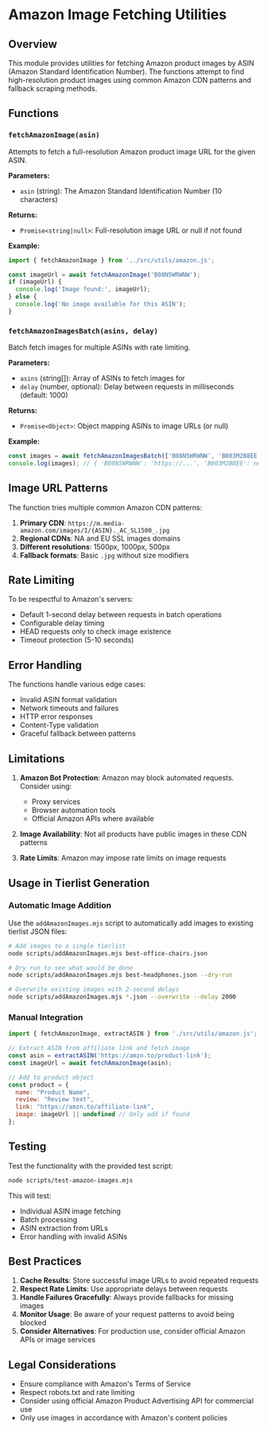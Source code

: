 # Amazon Image Fetching Utilities

## Overview

This module provides utilities for fetching Amazon product images by ASIN (Amazon Standard Identification Number). The functions attempt to find high-resolution product images using common Amazon CDN patterns and fallback scraping methods.

## Functions

### `fetchAmazonImage(asin)`

Attempts to fetch a full-resolution Amazon product image URL for the given ASIN.

**Parameters:**
- `asin` (string): The Amazon Standard Identification Number (10 characters)

**Returns:**
- `Promise<string|null>`: Full-resolution image URL or null if not found

**Example:**
```javascript
import { fetchAmazonImage } from '../src/utils/amazon.js';

const imageUrl = await fetchAmazonImage('B08N5WRWNW');
if (imageUrl) {
  console.log('Image found:', imageUrl);
} else {
  console.log('No image available for this ASIN');
}
```

### `fetchAmazonImagesBatch(asins, delay)`

Batch fetch images for multiple ASINs with rate limiting.

**Parameters:**
- `asins` (string[]): Array of ASINs to fetch images for
- `delay` (number, optional): Delay between requests in milliseconds (default: 1000)

**Returns:**
- `Promise<Object>`: Object mapping ASINs to image URLs (or null)

**Example:**
```javascript
const images = await fetchAmazonImagesBatch(['B08N5WRWNW', 'B003M2B8EE']);
console.log(images); // { 'B08N5WRWNW': 'https://...', 'B003M2B8EE': null }
```

## Image URL Patterns

The function tries multiple common Amazon CDN patterns:

1. **Primary CDN**: `https://m.media-amazon.com/images/I/{ASIN}._AC_SL1500_.jpg`
2. **Regional CDNs**: NA and EU SSL images domains
3. **Different resolutions**: 1500px, 1000px, 500px
4. **Fallback formats**: Basic `.jpg` without size modifiers

## Rate Limiting

To be respectful to Amazon's servers:
- Default 1-second delay between requests in batch operations
- Configurable delay timing
- HEAD requests only to check image existence
- Timeout protection (5-10 seconds)

## Error Handling

The functions handle various edge cases:
- Invalid ASIN format validation
- Network timeouts and failures
- HTTP error responses
- Content-Type validation
- Graceful fallback between patterns

## Limitations

1. **Amazon Bot Protection**: Amazon may block automated requests. Consider using:
   - Proxy services
   - Browser automation tools
   - Official Amazon APIs where available

2. **Image Availability**: Not all products have public images in these CDN patterns

3. **Rate Limits**: Amazon may impose rate limits on image requests

## Usage in Tierlist Generation

### Automatic Image Addition

Use the `addAmazonImages.mjs` script to automatically add images to existing tierlist JSON files:

```bash
# Add images to a single tierlist
node scripts/addAmazonImages.mjs best-office-chairs.json

# Dry run to see what would be done
node scripts/addAmazonImages.mjs best-headphones.json --dry-run

# Overwrite existing images with 2-second delays
node scripts/addAmazonImages.mjs *.json --overwrite --delay 2000
```

### Manual Integration

```javascript
import { fetchAmazonImage, extractASIN } from './src/utils/amazon.js';

// Extract ASIN from affiliate link and fetch image
const asin = extractASIN('https://amzn.to/product-link');
const imageUrl = await fetchAmazonImage(asin);

// Add to product object
const product = {
  name: "Product Name",
  review: "Review text",
  link: "https://amzn.to/affiliate-link",
  image: imageUrl || undefined // Only add if found
};
```

## Testing

Test the functionality with the provided test script:

```bash
node scripts/test-amazon-images.mjs
```

This will test:
- Individual ASIN image fetching
- Batch processing
- ASIN extraction from URLs
- Error handling with invalid ASINs

## Best Practices

1. **Cache Results**: Store successful image URLs to avoid repeated requests
2. **Respect Rate Limits**: Use appropriate delays between requests
3. **Handle Failures Gracefully**: Always provide fallbacks for missing images
4. **Monitor Usage**: Be aware of your request patterns to avoid being blocked
5. **Consider Alternatives**: For production use, consider official Amazon APIs or image services

## Legal Considerations

- Ensure compliance with Amazon's Terms of Service
- Respect robots.txt and rate limiting
- Consider using official Amazon Product Advertising API for commercial use
- Only use images in accordance with Amazon's content policies
